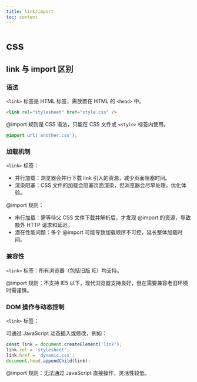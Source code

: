 ```yaml
---
title: link/import
toc: content
---
```


# css

## link 与 import 区别

### 语法

`<link>` 标签是 HTML 标签，需放置在 HTML 的 `<head>` 中。

```html
<link rel="stylesheet" href="style.css" />
```

@import 规则是 CSS 语法，只能在 CSS 文件或 `<style>` 标签内使用。

```css
@import url('another.css');
```

### 加载机制

`<link>` 标签：

- 并行加载：浏览器会并行下载 link 引入的资源，减少页面阻塞时间。
- 渲染阻塞：CSS 文件的加载会阻塞页面渲染，但浏览器会尽早处理，优化体验。

@import 规则：

- 串行加载：需等待父 CSS 文件下载并解析后，才发现 @import 的资源，导致额外 HTTP 请求和延迟。
- 潜在性能问题：多个 @import 可能导致加载顺序不可控，延长整体加载时间。

### 兼容性

`<link>` 标签：所有浏览器（包括旧版 IE）均支持。

@import 规则：不支持 IE5 以下，现代浏览器支持良好，但在需要兼容老旧环境时需谨慎。

### DOM 操作与动态控制

`<link>` 标签：

可通过 JavaScript 动态插入或修改，例如：

```javascript
const link = document.createElement('link');
link.rel = 'stylesheet';
link.href = 'dynamic.css';
document.head.appendChild(link);
```

@import 规则：无法通过 JavaScript 直接操作，灵活性较低。

<BackTop></BackTop>
